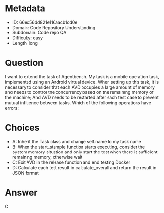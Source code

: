 # Metadata

- ID: 66ec56dd821e116aacb1cd0e
- Domain: Code Repository Understanding
- Subdomain: Code repo QA
- Difficulty: easy
- Length: long

# Question

I want to extend the task of Agentbench. My task is a mobile operation task, implemented using an Android virtual device. When setting up this task, it is necessary to consider that each AVD occupies a large amount of memory and needs to control the concurrency based on the remaining memory of the machine; And AVD needs to be restarted after each test case to prevent mutual influence between tasks. Which of the following operations have errors:

# Choices

- A: Inherit the Task class and change self.name to my task name
- B: When the start_stample function starts executing, consider the system memory situation and only start the test when there is sufficient remaining memory, otherwise wait
- C: Exit AVD in the release function and end testing Docker
- D: Calculate each test result in calculate_overall and return the result in JSON format

# Answer

C
